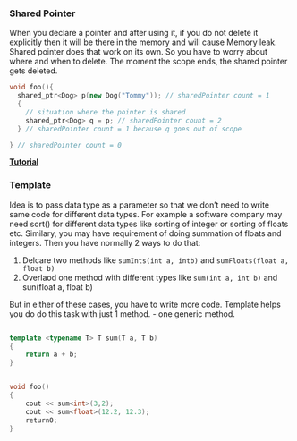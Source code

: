 ### Shared Pointer

When you declare a pointer and after using it, if you do not delete it explicitly then it will be there in the memory and will cause Memory leak. Shared pointer does that work on its own. So you have to worry about where and when to delete. The moment the scope ends, the shared pointer gets deleted.

```c++
void foo(){
  shared_ptr<Dog> p(new Dog("Tommy")); // sharedPointer count = 1 
  {
    // situation where the pointer is shared
    shared_ptr<Dog> q = p; // sharedPointer count = 2
  } // sharedPointer count = 1 because q goes out of scope

} // sharedPointer count = 0
```

[**Tutorial**](https://www.youtube.com/watch?v=qUDAkDvoLas)

### Template

 Idea is to pass data type as a parameter so that we don’t need to write same code for different data types. For example a software company may need sort() for different data types like sorting of integer or sorting of floats etc. Similary, you may have requirement of doing summation of floats and integers. Then you have normally 2 ways to do that:

1. Delcare two methods like `sumInts(int a, intb)` and `sumFloats(float a, float b)`
2. Overlaod one method with different types like `sum(int a, int b)` and sun(float  a, float b)

But in either of these cases, you have to write more code. Template helps you do do this task with just 1 method. - one generic method.

```c++

template <typename T> T sum(T a, T b)
{
	return a + b;
}


void foo()
{
	cout << sum<int>(3,2);
	cout << sum<float>(12.2, 12.3);
	return0;	
}
```


